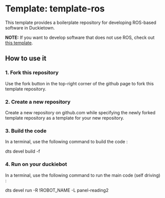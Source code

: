 # Template: template-ros

This template provides a boilerplate repository
for developing ROS-based software in Duckietown.

**NOTE:** If you want to develop software that does not use
ROS, check out [this template](https://github.com/duckietown/template-basic).


## How to use it

### 1. Fork this repository

Use the fork button in the top-right corner of the github page to fork this template repository.


### 2. Create a new repository

Create a new repository on github.com while
specifying the newly forked template repository as
a template for your new repository.


### 3. Build the code
In a terminal, use the following command to build the code :

dts devel build -f


### 4. Run on your duckiebot
In a terminal, use the following command to run the main code (self driving) :

dts devel run -R !ROBOT_NAME -L panel-reading2

